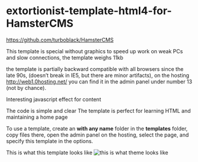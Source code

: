 # extortionist-template-html4-for-HamsterCMS

https://github.com/turboblack/HamsterCMS

This template is special without graphics to speed up work on weak PCs and slow connections, the template weighs 11kb

the template is partially backward compatible with all browsers since the late 90s, (doesn’t break in IE5, but there are minor artifacts), on the hosting http://web1.0hosting.net/ you can find it in the admin panel under number 13 (not by chance).

Interesting javascript effect for content

The code is simple and clear
The template is perfect for learning HTML and maintaining a home page

To use a template, create an **with any name** folder in the **templates** folder, copy files there, open the admin panel on the hosting, select the page, and specify this template in the options.

This is what this template looks like
![this is what theme looks like](https://i.imgur.com/DZzVGzM.jpeg)
